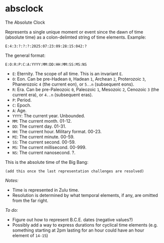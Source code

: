 # absclock
The Absolute Clock

Represents a single unique moment or event since the dawn of time (absolute time) as a colon-delimted string of time elements. Example:

`E:4:3:?:?:?:2025:07:23:09:28:15:042:?`

The general format:

`E:O:R:P:C:A:YYYY:MM:DD:HH:MM:SS:MS:NS`


* `E`: Eternity. The scope of all time. This is an invariant `E`.
* `O`: Eon. Can be pre-Hadean `0`, Hadean `1`, Archean `2`, Proterozoic `3`, Phanerozoic `4` (the current eon), or `5..n` (subsequent eons).
* `R`: Era. Can be pre-Paleozoic `0`, Paleozoic `1`, Mesozoic `2`, Cenozoic `3` (the current era), or `4..n` (subsequent eras).
* `P`: Period.
* `C`: Epoch.
* `A`: Age.
* `YYYY`: The current year. Unbounded.
* `MM`: The current month. 01-12.
* `DD`: The current day. 01-31.
* `HH`: The current hour. Military format. 00-23.
* `MI`: The current minute. 00-59.
* `SS`: The current second. 00-59.
* `MS`: The current millisecond. 00-999.
* `NS`: The current nanosecond. ?.

This is the absolute time of the Big Bang:

`(add this once the last representation challenges are resolved)`

_Notes:_
* Time is represented in Zulu time.
* Resolution is determined by what temporal elements, if any, are omitted from the far right.

_To do:_
* Figure out how to represent B.C.E. dates (negative values?)
* Possibly add a way to express durations for cyclical time elements (e.g. something starting at 2pm lasting for an hour could have an hour element of `14-15`)
